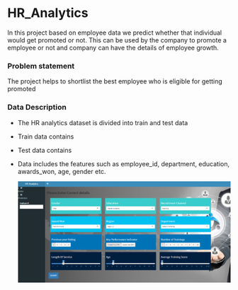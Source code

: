 # HR_Analytics
In this project based on employee data we predict whether that individual would get promoted or not. This can be used by the company to promote a employee or not and company can have the details of employee growth.

### **Problem statement**
The project helps to shortlist the best employee who is eligible for getting promoted 

### **Data Description**
- The HR analytics dataset is divided into train and test data
- Train data contains 
- Test data contains
- Data includes the features such as employee_id, department, education, awards_won, age, gender etc.

  ![alt text](ui_screenshot.png)

